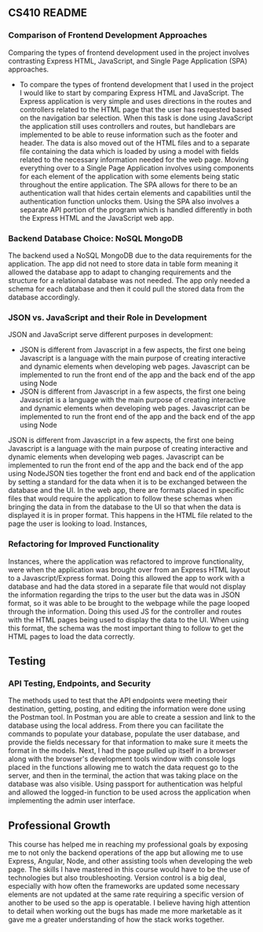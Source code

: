 ## CS410 README

### Comparison of Frontend Development Approaches

Comparing the types of frontend development used in the project involves contrasting Express HTML, JavaScript, and Single Page Application (SPA) approaches.

- To compare the types of frontend development that I used in the project I would like to start by comparing Express HTML and JavaScript. The Express application is very simple and uses directions in the routes and controllers related to the HTML page that the user has requested based on the navigation bar selection. When this task is done using JavaScript the application still uses controllers and routes, but handlebars are implemented to be able to reuse information such as the footer and header. The data is also moved out of the HTML files and to a separate file containing the data which is loaded by using a model with fields related to the necessary information needed for the web page. Moving everything over to a Single Page Application involves using components for each element of the application with some elements being static throughout the entire application. The SPA allows for there to be an authentication wall that hides certain elements and capabilities until the authentication function unlocks them. Using the SPA also involves a separate API portion of the program which is handled differently in both the Express HTML and the JavaScript web app.

### Backend Database Choice: NoSQL MongoDB

The backend used a NoSQL MongoDB due to the data requirements for the application. The app did not need to store data in table form meaning it allowed the database app to adapt to changing requirements and the structure for a relational database was not needed. The app only needed a schema for each database and then it could pull the stored data from the database accordingly.

### JSON vs. JavaScript and their Role in Development

JSON and JavaScript serve different purposes in development:

- JSON is different from Javascript in a few aspects, the first one being Javascript is a language with the main purpose of creating interactive and dynamic elements when developing web pages. Javascript can be implemented to run the front end of the app and the back end of the app using Node
- JSON is different from Javascript in a few aspects, the first one being Javascript is a language with the main purpose of creating interactive and dynamic elements when developing web pages. Javascript can be implemented to run the front end of the app and the back end of the app using Node

JSON is different from Javascript in a few aspects, the first one being Javascript is a language with the main purpose of creating interactive and dynamic elements when developing web pages. Javascript can be implemented to run the front end of the app and the back end of the app using NodeJSON ties together the front end and back end of the application by setting a standard for the data when it is to be exchanged between the database and the UI. In the web app, there are formats placed in specific files that would require the application to follow these schemas when bringing the data in from the database to the UI so that when the data is displayed it is in proper format. This happens in the HTML file related to the page the user is looking to load.
Instances, 

### Refactoring for Improved Functionality

Instances, where the application was refactored to improve functionality, were when the application was brought over from an Express HTML layout to a Javascript/Express format. Doing this allowed the app to work with a database and had the data stored in a separate file that would not display the information regarding the trips to the user but the data was in JSON format, so it was able to be brought to the webpage while the page looped through the information. Doing this used JS for the controller and routes with the HTML pages being used to display the data to the UI.  When using this format, the schema was the most important thing to follow to get the HTML pages to load the data correctly.

## Testing

### API Testing, Endpoints, and Security

The methods used to test that the API endpoints were meeting their destination, getting, posting, and editing the information were done using the Postman tool. In Postman you are able to create a session and link to the database using the local address. From there you can facilitate the commands to populate your database, populate the user database, and provide the fields necessary for that information to make sure it meets the format in the models. Next, I had the page pulled up itself in a browser along with the browser's development tools window with console logs placed in the functions allowing me to watch the data request go to the server, and then in the terminal, the action that was taking place on the database was also visible. Using passport for authentication was helpful and allowed the logged-in function to be used across the application when implementing the admin user interface.

## Professional Growth

This course has helped me in reaching my professional goals by exposing me to not only the backend operations of the app but allowing me to use Express, Angular, Node, and other assisting tools when developing the web page. The skills I have mastered in this course would have to be the use of technologies but also troubleshooting. Version control is a big deal, especially with how often the frameworks are updated some necessary elements are not updated at the same rate requiring a specific version of another to be used so the app is operatable. I believe having high attention to detail when working out the bugs has made me more marketable as it gave me a greater understanding of how the stack works together.


